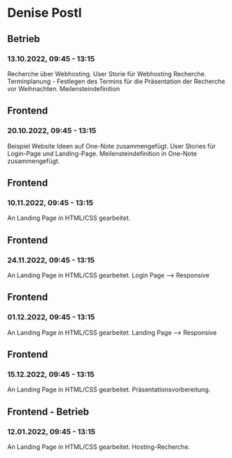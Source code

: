 # Denise Postl


## Betrieb
### 13.10.2022, 09:45 - 13:15
Recherche über Webhosting. 
User Storie für Webhosting Recherche.
Terminplanung - Festlegen des Termins für die Präsentation der Recherche vor Weihnachten.
Meilensteindefinition 

## Frontend
### 20.10.2022, 09:45 - 13:15
Beispiel Website Ideen auf One-Note zusammengefügt.
User Stories für Login-Page und Landing-Page.
Meilensteindefinition in One-Note zusammengefügt.


## Frontend
### 10.11.2022, 09:45 - 13:15
An Landing Page in HTML/CSS gearbeitet.

## Frontend
### 24.11.2022, 09:45 - 13:15
An Landing Page in HTML/CSS gearbeitet.
Login Page --> Responsive

## Frontend
### 01.12.2022, 09:45 - 13:15
An Landing Page in HTML/CSS gearbeitet.
Landing Page --> Responsive

## Frontend
### 15.12.2022, 09:45 - 13:15
An Landing Page in HTML/CSS gearbeitet.
Präsentationsvorbereitung.

## Frontend - Betrieb
### 12.01.2022, 09:45 - 13:15
An Landing Page in HTML/CSS gearbeitet.
Hosting-Recherche.

